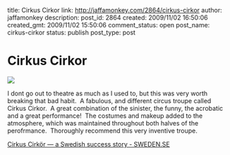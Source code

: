 title: Cirkus Cirkor
link: http://jaffamonkey.com/2864/cirkus-cirkor
author: jaffamonkey
description: 
post_id: 2864
created: 2009/11/02 16:50:06
created_gmt: 2009/11/02 15:50:06
comment_status: open
post_name: cirkus-cirkor
status: publish
post_type: post

# Cirkus Cirkor

![](http://www.sweden.se/upload/Sweden_se/english/articles/SI/2008/Gammal%20Cirkus%20Cirk%C3%B6r/Sweden_InsideOut_r%C3%B6d_Mats-B%C3%A4cker.jpg)  


I dont go out to theatre as much as I used to, but this was very worth breaking that bad habit.  A fabulous, and different circus troupe called Cirkus Cirkor.  A great combination of the sinister, the funny, the acrobatic and a great performance!  The costumes and makeup added to the atmosphere, which was maintained throughout both halves of the perofrmance.  Thoroughly recommend this very inventive troupe.

  
[Cirkus Cirkör — a Swedish success story - SWEDEN.SE](http://www.sweden.se/eng/Home/Lifestyle/Culture/Theater/Reading/Cirkus-Cirkor---a-Swedish-success-story-/)